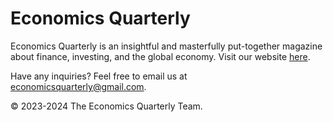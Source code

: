 # Economics Quarterly
Economics Quarterly is an insightful and masterfully put-together magazine about finance, investing, and the global economy. Visit our website [here](https://economicsquarterly.github.io/EconomicsQuarterly/).

Have any inquiries? Feel free to email us at [economicsquarterly@gmail.com](mailto:economicsquarterly@gmail.com).

© 2023-2024 The Economics Quarterly Team.